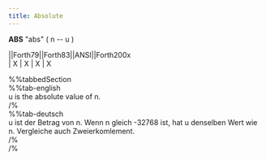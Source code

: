 ```yaml
---
title: Absolute
---
```

__ABS__ "abs" ( n -- u )  
  
  
  
||Forth79||Forth83||ANSI||Forth200x  
|   X     |   X    |  X  |    X  
  
  
  
%%tabbedSection  
%%tab-english  
u is the absolute value of n.  
/%  
%%tab-deutsch  
u ist der Betrag von n. Wenn n gleich -32768 ist, hat u denselben Wert wie n. Vergleiche auch Zweierkomlement.  
/%  
/%  
